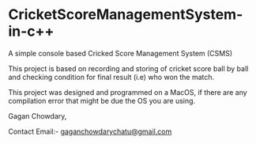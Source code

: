 # CricketScoreManagementSystem-in-c++

A simple console based Cricked Score Management System (CSMS)

This project is based on recording and storing of cricket score ball by ball and checking condition for final result (i.e) who won the match.

This project was designed and programmed on a MacOS, if there are any compilation error that might be due the OS you are using.

Gagan Chowdary,

Contact
Email:- gaganchowdarychatu@gmail.com
